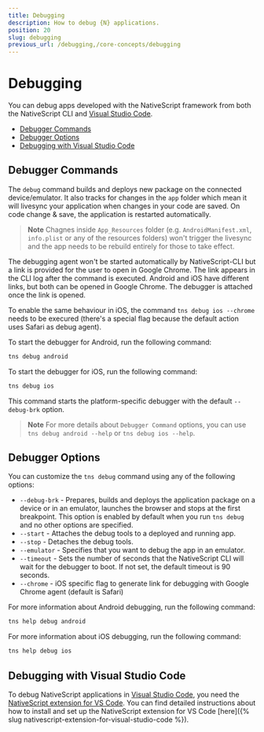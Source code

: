 ```yaml
---
title: Debugging
description: How to debug {N} applications.
position: 20
slug: debugging
previous_url: /debugging,/core-concepts/debugging
---
```


# Debugging

You can debug apps developed with the NativeScript framework from both the NativeScript CLI and [Visual Studio Code](https://code.visualstudio.com/).

* [Debugger Commands](#debugger-commands)
* [Debugger Options](#debugger-options)
* [Debugging with Visual Studio Code](#debugging-with-visual-studio-code)

## Debugger Commands

The `debug` command builds and deploys new package on the connected device/emulator.
It also tracks for changes in the `app` folder which mean it will livesync your application
when changes in your code are saved. On code change & save, the application is restarted automatically.

> **Note** Chagnes inside `App_Resources` folder (e.g. `AndroidManifest.xml`, `info.plist` or any of the resources folders) won't trigger the livesync and the app needs to be rebuild entirely for those to take effect.

The debugging agent won't be started automatically by NativeScript-CLI but a link is provided for the user to open in Google Chrome. The link appears in the CLI log after the command is executed. Android and iOS have different links, but both can be opened in Google Chrome. The debugger is attached once the link is opened.

To enable the same behaviour in iOS, the command `tns debug ios --chrome` needs to be execured (there's a special flag because the default action uses Safari as debug agent).


To start the debugger for Android, run the following command:

```Bash
tns debug android
```

To start the debugger for iOS, run the following command:

```Bash
tns debug ios
```

This command starts the platform-specific debugger with the default `--debug-brk` option.

> **Note** For more details about `Debugger Command` options, you can use `tns debug android --help` or `tns debug ios --help`.

## Debugger Options

You can customize the `tns debug` command using any of the following options:
* `--debug-brk` - Prepares, builds and deploys the application package on a device or in an emulator, launches the browser and stops at the first breakpoint. This option is enabled by default when you run `tns debug` and no other options are specified.
* `--start` - Attaches the debug tools to a deployed and running app.
* `--stop` - Detaches the debug tools.
* `--emulator` - Specifies that you want to debug the app in an emulator.
* `--timeout` - Sets the number of seconds that the NativeScript CLI will wait for the debugger to boot. If not set, the default timeout is 90 seconds.
* `--chrome` - iOS specific flag to generate link for debugging with Google Chrome agent (default is Safari)

For more information about Android debugging, run the following command:

```Bash
tns help debug android
```

For more information about iOS debugging, run the following command:

```Bash
tns help debug ios
```

## Debugging with Visual Studio Code

To debug NativeScript applications in [Visual Studio Code](https://code.visualstudio.com/), you need the [NativeScript extension for VS Code](https://marketplace.visualstudio.com/items?itemName=Telerik.nativescript). You can find detailed instructions about how to install and set up the NativeScript extension for VS Code [here]({% slug nativescript-extension-for-visual-studio-code %}).
